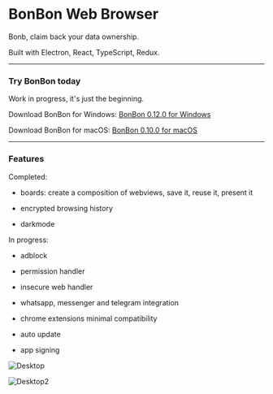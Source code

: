 # BonBon Web Browser

Bonb, claim back your data ownership.

Built with Electron, React, TypeScript, Redux.

---

### Try BonBon today

Work in progress, it's just the beginning.

Download BonBon for Windows: [BonBon 0.12.0 for Windows](https://github.com/danielfebrero/bonbon-web-browser/releases/download/0.12.0/BonBon.Setup.0.12.0.exe)

Download BonBon for macOS: [BonBon 0.10.0 for macOS](https://github.com/danielfebrero/bonbon-web-browser/releases/download/v0.10.0/Bonb-0.10.0.dmg)

---

### Features

Completed:

- boards: create a composition of webviews, save it, reuse it, present it

- encrypted browsing history

- darkmode

In progress:

- adblock

- permission handler

- insecure web handler

- whatsapp, messenger and telegram integration

- chrome extensions minimal compatibility

- auto update

- app signing

![Desktop](https://github.com/danielfebrero/bonbon-web-browser/blob/master/images/desktop1.PNG)

![Desktop2](https://github.com/danielfebrero/bonbon-web-browser/blob/master/images/desktop2.PNG)
